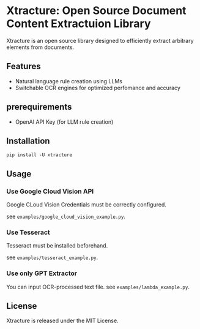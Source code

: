 # Xtracture: Open Source Document Content Extractuion Library

Xtracture is an open source library designed to efficiently extract arbitrary elements from documents.

## Features

- Natural language rule creation using LLMs
- Switchable OCR engines for optimized perfomance and accuracy

## prerequirements

- OpenAI API Key (for LLM rule creation)

## Installation

```
pip install -U xtracture
```

## Usage

### Use Google Cloud Vision API

Google CLoud Vision Credentials must be correctly configured.

see `examples/google_cloud_vision_example.py`.

### Use Tesseract

Tesseract must be installed beforehand.

see `examples/tesseract_example.py`.

### Use only GPT Extractor

You can input OCR-processed text file.
see `examples/lambda_example.py`.

## License

Xtracture is released under the MIT License.

